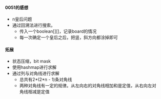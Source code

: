 #### 0051的感想
- n皇后问题
- 通过回溯法进行搜索。
  - 传入一个boolean[][]，记录board的情况
  - 每一次确定一个皇后之后，把竖，斜方向都涂掉即可


#### 拓展
- 状态压缩，bit mask
- 使用hashmap进行求解
- 通过列与对角线进行求解
  - 总共有2*(2*n - 1)条对角线
  - 两种对角线有一定的规律。从左向右的对角线相加和是定值，从右向左对角线相减是定值
